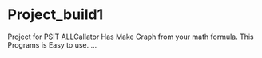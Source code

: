 Project_build1
==============

Project for PSIT
ALLCallator Has Make Graph from your math formula. This Programs is Easy to use. 
...